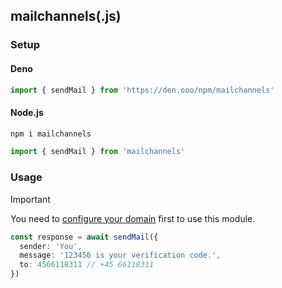 ## mailchannels(.js)

### Setup

#### Deno

```ts
import { sendMail } from 'https://den.ooo/npm/mailchannels'
```

#### Node.js

```bash
npm i mailchannels
```

```ts
import { sendMail } from 'mailchannels'
```

### Usage

> [!IMPORTANT]
> You need to [configure your domain](https://gist.github.com/boywithkeyboard/d4e3cbc0f319d90dcde5d94b2d83d57b) first to use this module.

```ts
const response = await sendMail({
  sender: 'You',
  message: '123456 is your verification code.',
  to: 4566118311 // +45 66118311
})
```
